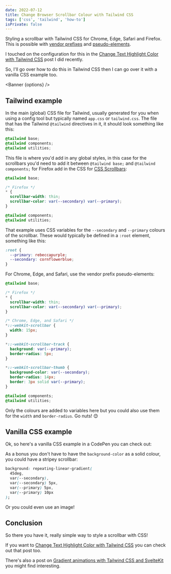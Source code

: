 ```yaml
---
date: 2022-07-12
title: Change Browser Scrollbar Colour with Tailwind CSS
tags: ['css', 'tailwind', 'how-to']
isPrivate: false
---
```


<script>
  import { CodePen } from 'sveltekit-embed'
  import { Banner } from '$lib/components'

  let href = `/posts/scrollbar-styling-with-tailwind-and-daisyui`
  const options = {
    type: 'info',
    message: `I've made an updated post with new information about using 
      <code>!important</code> when styling scrollbars with Tailwind and 
      daisyUI. Check out the new post on 
      <a href=${href} target="_blank" rel="noopener noreferrer">
      Scrollbar Styling with Tailwind and daisyUI</a> for more details.`
  }
</script>

Styling a scrollbar with Tailwind CSS for Chrome, Edge, Safari and
Firefox. This is possible with [vendor prefixes] and [pseudo-elements].

I touched on the configuration for this in the [Change Text Highlight
Color with Tailwind CSS] post I did recently.

So, I'll go over how to do this in Tailwind CSS then I can go over it
with a vanilla CSS example too.

<Banner {options} />

## Tailwind example

In the main (global) CSS file for Tailwind, usually generated for you
when using a config tool but typically named `app.css` or
`tailwind.css`. The file that has the Tailwind `@tailwind` directives
in it, it should look something like this:

```css
@tailwind base;
@tailwind components;
@tailwind utilities;
```

This file is where you'd add in any global styles, in this case for
the scrollbars you'd need to add it between `@tailwind base;` and
`@tailwind components;` for Firefox add in the CSS for [CSS Scrollbars]:

```css
@tailwind base;

/* Firefox */
* {
  scrollbar-width: thin;
  scrollbar-color: var(--secondary) var(--primary);
}

@tailwind components;
@tailwind utilities;
```

That example uses CSS variables for the `--secondary` and `--primary`
colours of the scrollbar. These would typically be defined in a
`:root` element, something like this:

```css
:root {
  --primary: rebeccapurple;
  --secondary: cornflowerblue;
}
```

For Chrome, Edge, and Safari, use the vendor prefix pseudo-elements:

```css
@tailwind base;

/* Firefox */
* {
  scrollbar-width: thin;
  scrollbar-color: var(--secondary) var(--primary);
}

/* Chrome, Edge, and Safari */
*::-webkit-scrollbar {
  width: 15px;
}

*::-webkit-scrollbar-track {
  background: var(--primary);
  border-radius: 5px;
}

*::-webkit-scrollbar-thumb {
  background-color: var(--secondary);
  border-radius: 14px;
  border: 3px solid var(--primary);
}

@tailwind components;
@tailwind utilities;
```

Only the colours are added to variables here but you could also use
them for the `width` and `border-radius`. Go nuts! 😊

## Vanilla CSS example

Ok, so here's a vanilla CSS example in a CodePen you can check out:

<!-- cSpell:ignore GRxjpbQ -->

<CodePen codePenId="GRxjpbQ" />

As a bonus you don't have to have the `background-color` as a solid
colour, you could have a stripey scrollbar:

```css
background: repeating-linear-gradient(
  45deg,
  var(--secondary),
  var(--secondary) 5px,
  var(--primary) 5px,
  var(--primary) 10px
);
```

Or you could even use an image!

## Conclusion

So there you have it, really simple way to style a scrollbar with CSS!

If you want to [Change Text Highlight Color with Tailwind CSS] you can
check out that post too.

There's also a post on [Gradient animations with Tailwind CSS
and SvelteKit] you might find interesting.

<!-- Links -->

[change text highlight color with tailwind css]:
  https://scottspence.com/posts/change-text-highlight-colour-with-tailwind-css
[vendor prefixes]:
  https://developer.mozilla.org/en-US/docs/Glossary/Vendor_Prefix
[pseudo-elements]:
  https://developer.mozilla.org/en-US/docs/Web/CSS/Pseudo-elements
[css scrollbars]:
  https://developer.mozilla.org/en-US/docs/Web/CSS/CSS_Scrollbars
[gradient animations with tailwind css and sveltekit]:
  https://scottspence.com/posts/gradient-animations-in-tailwindcss
